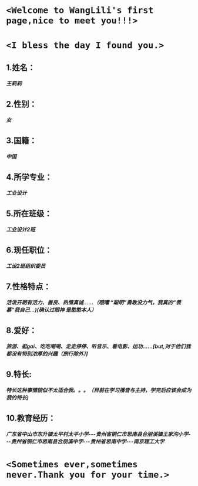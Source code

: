 # `<Welcome to WangLili's first page,nice to meet you!!!>`
# `<I bless the day I found you.>`
## 1.姓名：
#### ***王莉莉***
## 2.性别：
#### *女*
## 3.国籍：
#### *中国*
## 4.所学专业：
#### *工业设计*
## 5.所在班级：
#### *工业设计2班*
## 6.现任职位：
#### *工设2班组织委员*
## 7.性格特点：
#### *活泼开朗有活力、善良、热情真诚......（哦嚯 “聪明”勇敢没力气，我真的“羡慕”我自己...)(确认过眼神  是憨憨本人）*
## 8.爱好：
#### *旅游、逛gai、吃吃喝喝、走走停停、听音乐、看电影、运功......[but,对于他们我都没有特别浓厚的兴趣（旅行除外）]*
## 9.特长:
#### *特长这种事情貌似不太适合我。。。（目前在学习播音与主持，学完后应该会成为我的特长)*
## 10.教育经历：
#### *广东省中山市东升镇太平村太平小学---贵州省铜仁市思南县合朋溪镇王家沟小学---贵州省铜仁市思南县合朋溪中学---贵州省思南中学---南京理工大学*
# `<Sometimes ever,sometimes never.Thank you for your time.>`

